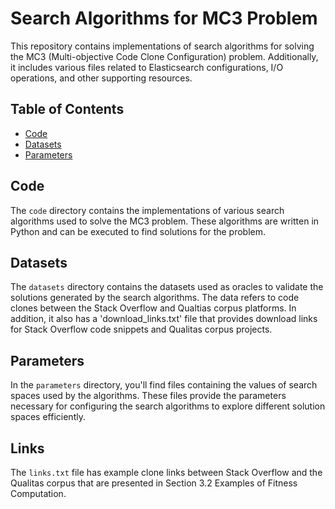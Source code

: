 # Search Algorithms for MC3 Problem

This repository contains implementations of search algorithms for solving the MC3 (Multi-objective Code Clone Configuration) problem.
Additionally, it includes various files related to Elasticsearch configurations, I/O operations, and other supporting resources.

## Table of Contents

- [Code](#code)
- [Datasets](#datasets)
- [Parameters](#parameters)

## Code

The `code` directory contains the implementations of various search algorithms used to solve the MC3 problem. These algorithms are written in Python and can be executed to find solutions for the problem.

## Datasets

The `datasets` directory contains the datasets used as oracles to validate the solutions generated by the search algorithms.
The data refers to code clones between the Stack Overflow and Qualtias corpus platforms.
In addition, it also has a 'download_links.txt' file that provides download links for Stack Overflow code snippets and Qualitas corpus projects.

## Parameters

In the `parameters` directory, you'll find files containing the values of search spaces used by the algorithms. These files provide the parameters necessary for configuring the search algorithms to explore different solution spaces efficiently.

## Links

The `links.txt` file has example clone links between Stack Overflow and the Qualitas corpus that are presented in Section 3.2 Examples of Fitness Computation.
